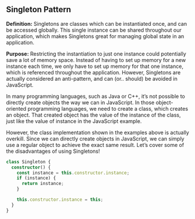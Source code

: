 ## Singleton Pattern

**Definition:** Singletons are classes which can be instantiated once, and can be accessed globally. This single instance can be shared throughout our application, which makes Singletons great for managing global state in an application.

**Purpose:** Restricting the instantiation to just one instance could potentially save a lot of memory space. Instead of having to set up memory for a new instance each time, we only have to set up memory for that one instance, which is referenced throughout the application. However, Singletons are actually considered an anti-pattern, and can (or.. should) be avoided in JavaScript.

In many programming languages, such as Java or C++, it’s not possible to directly create objects the way we can in JavaScript. In those object-oriented programming languages, we need to create a class, which creates an object. That created object has the value of the instance of the class, just like the value of instance in the JavaScript example.

However, the class implementation shown in the examples above is actually overkill. Since we can directly create objects in JavaScript, we can simply use a regular object to achieve the exact same result. Let’s cover some of the disadvantages of using Singletons!

```typescript
class Singleton {
  constructor() {
    const instance = this.constructor.instance;
    if (instance) {
      return instance;
    }

    this.constructor.instance = this;
  }
}
```
